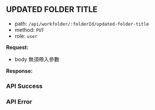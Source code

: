 ## UPDATED FOLDER TITLE

- path: `/api/workfolder/:folderId/updated-folder-title`
- method: `PUT`
- role: `user`

**Request:**

- body 無須帶入參數

**Response:**

### API Success

### API Error
